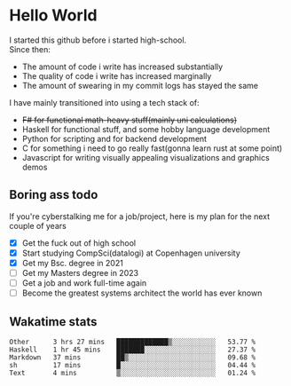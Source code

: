 # Hello World

I started this github before i started high-school.  
Since then:
- The amount of code i write has increased substantially
- The quality of code i write has increased marginally
- The amount of swearing in my commit logs has stayed the same

I have mainly transitioned into using a tech stack of:
- ~~F# for functional math-heavy stuff(mainly uni calculations)~~
- Haskell for functional stuff, and some hobby language development
- Python for scripting and for backend development
- C for something i need to go really fast(gonna learn rust at some point)
- Javascript for writing visually appealing visualizations and graphics demos

## Boring ass todo
If you're cyberstalking me for a job/project, here is my plan for the next couple of years
- [x] Get the fuck out of high school
- [x] Start studying CompSci(datalogi) at Copenhagen university
- [x] Get my Bsc. degree in 2021
- [ ] Get my Masters degree in 2023
- [ ] Get a job and work full-time again
- [ ] Become the greatest systems architect the world has ever known

## Wakatime stats
<!--START_SECTION:waka-->

```text
Other      3 hrs 27 mins   █████████████▒░░░░░░░░░░░   53.77 %
Haskell    1 hr 45 mins    ███████░░░░░░░░░░░░░░░░░░   27.37 %
Markdown   37 mins         ██▒░░░░░░░░░░░░░░░░░░░░░░   09.68 %
sh         17 mins         █░░░░░░░░░░░░░░░░░░░░░░░░   04.44 %
Text       4 mins          ▒░░░░░░░░░░░░░░░░░░░░░░░░   01.24 %
```

<!--END_SECTION:waka-->
